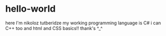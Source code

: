 # hello-world

here I'm nikoloz tutberidze
my working programming language is C#
i can C++ too and html and CSS basics!!
thank's ^_^
